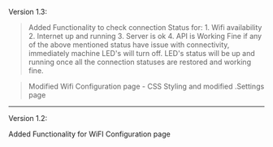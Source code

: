 Version 1.3:

> 	Added Functionality to check connection Status for:
		1. Wifi availability
		2. Internet up and running
		3. Server is ok
		4. API is Working Fine
	if any of the above mentioned status have issue with connectivity, immediately machine LED's will turn off.
	LED's status will be up and running once all the connection statuses are restored and working fine.

>	Modified Wifi Configuration page - CSS Styling and modified .Settings page
---------------------------------------------------------------------------------------------------------------------------

Version 1.2:

Added Functionality for WiFI Configuration page
